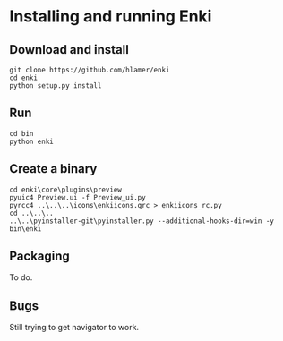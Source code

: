 Installing and running Enki
================

Download and install
-------------------------
    git clone https://github.com/hlamer/enki
    cd enki
    python setup.py install
    
Run
-----
    cd bin
    python enki
    
Create a binary
------------------
    cd enki\core\plugins\preview
    pyuic4 Preview.ui -f Preview_ui.py
    pyrcc4 ..\..\..\icons\enkiicons.qrc > enkiicons_rc.py
    cd ..\..\..
    ..\..\pyinstaller-git\pyinstaller.py --additional-hooks-dir=win -y bin\enki
    
Packaging
------------
To do.

Bugs
-----
Still trying to get navigator to work.
